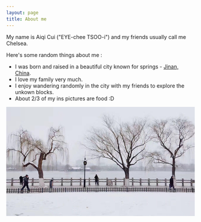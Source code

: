 ```yaml
---
layout: page
title: About me
---
```



My name is Aiqi Cui ("EYE-chee TSOO-i") and my friends usually call me Chelsea. 


Here's some random things about me :


- I was born and raised in a beautiful city known for springs - [Jinan, China](https://en.wikipedia.org/wiki/Jinan).
- I love my family very much.
- I enjoy wandering randomly in the city with my friends to explore the unkown blocks.
- About 2/3 of my ins pictures are food :D





![alt text](img/jinan2.jpeg)
